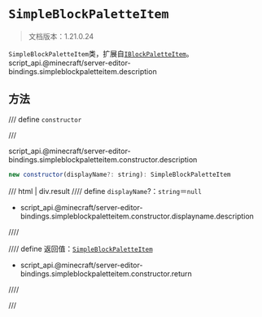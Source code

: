# `SimpleBlockPaletteItem`

> 文档版本：1.21.0.24

`SimpleBlockPaletteItem`类，扩展自[`IBlockPaletteItem`](./iblockpaletteitem.md)。script_api.@minecraft/server-editor-bindings.simpleblockpaletteitem.description

## 方法

/// define
`constructor`


///

script_api.@minecraft/server-editor-bindings.simpleblockpaletteitem.constructor.description

```js
new constructor(displayName?: string): SimpleBlockPaletteItem
```

/// html | div.result
//// define
`displayName`?：`string`＝`null`

- script_api.@minecraft/server-editor-bindings.simpleblockpaletteitem.constructor.displayname.description


////

//// define
返回值：[`SimpleBlockPaletteItem`](./simpleblockpaletteitem.md)

- script_api.@minecraft/server-editor-bindings.simpleblockpaletteitem.constructor.return


////

///


